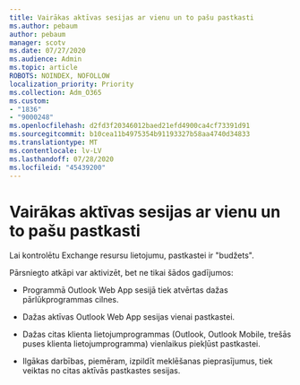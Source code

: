 ```yaml
---
title: Vairākas aktīvas sesijas ar vienu un to pašu pastkasti
ms.author: pebaum
author: pebaum
manager: scotv
ms.date: 07/27/2020
ms.audience: Admin
ms.topic: article
ROBOTS: NOINDEX, NOFOLLOW
localization_priority: Priority
ms.collection: Adm_O365
ms.custom:
- "1836"
- "9000248"
ms.openlocfilehash: d2fd3f20346012baed21efd4900ca4cf73391d91
ms.sourcegitcommit: b10cea11b4975354b91193327b58aa4740d34833
ms.translationtype: MT
ms.contentlocale: lv-LV
ms.lasthandoff: 07/28/2020
ms.locfileid: "45439200"
---
```

# <a name="multiple-active-sessions-to-the-same-mailbox"></a>Vairākas aktīvas sesijas ar vienu un to pašu pastkasti

Lai kontrolētu Exchange resursu lietojumu, pastkastei ir "budžets".

Pārsniegto atkāpi var aktivizēt, bet ne tikai šādos gadījumos:

- Programmā Outlook Web App sesijā tiek atvērtas dažas pārlūkprogrammas cilnes.

- Dažas aktīvas Outlook Web App sesijas vienai pastkastei.

- Dažas citas klienta lietojumprogrammas (Outlook, Outlook Mobile, trešās puses klienta lietojumprogramma) vienlaikus piekļūst pastkastei.

- Ilgākas darbības, piemēram, izpildīt meklēšanas pieprasījumus, tiek veiktas no citas aktīvās pastkastes sesijas.

